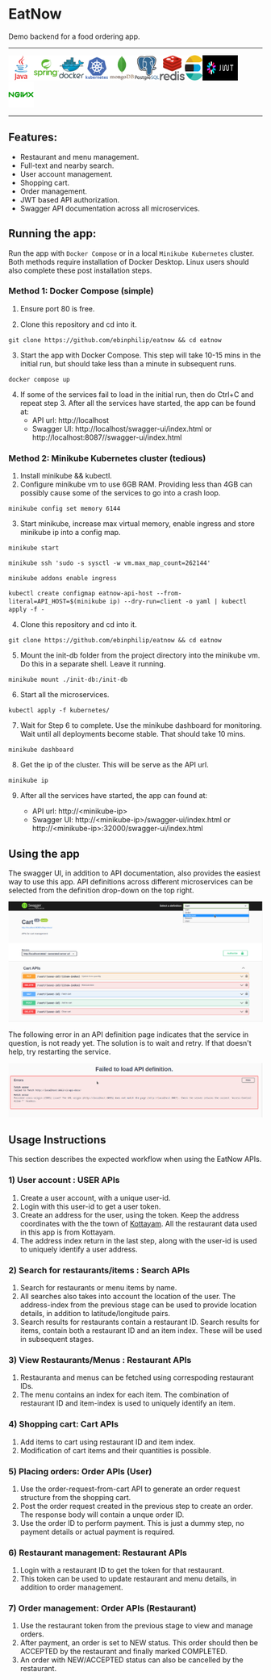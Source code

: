 # EatNow

Demo backend for a food ordering app.

---

<img src="./logos/java-original-wordmark.svg" alt="Java" width="50" height="50"/><img src="./logos/spring-original-wordmark.svg" alt="Spring" width="50" height="50"/><img src="./logos/docker-original-wordmark.svg" alt="Docker" width="50" height="50"/><img src="./logos/kubernetes-plain-wordmark.svg" alt="Kubernetes" width="50" height="50"/><img src="./logos/mongodb-original-wordmark.svg" alt="MongoDB" width="50" height="50"/><img src="./logos/postgresql-original-wordmark.svg" alt="PostgreSQL" width="50" height="50"/><img src="./logos/redis-original-wordmark.svg" alt="Redis" width="50" height="50"/><img src="./logos/elasticsearch-logo.svg" alt="Elasticsearch" width="35" height="50"/><img src="./logos/jwt-logo.svg" alt="Jwt" width="70
" height="50"/><img src="./logos/nginx-original.svg" alt="nginx" width="50" height="50"/>

---

## Features:

- Restaurant and menu management.
- Full-text and nearby search.
- User account management.
- Shopping cart.
- Order management.
- JWT based API authorization.
- Swagger API documentation across all microservices.

## Running the app:
Run the app with ```Docker Compose``` or in a local ```Minikube Kubernetes``` cluster. Both methods require installation of Docker Desktop. Linux users should also complete these post installation steps.

### Method 1: Docker Compose (simple)

1) Ensure port 80 is free.

2) Clone this repository and cd into it.
```
git clone https://github.com/ebinphilip/eatnow && cd eatnow
```
3) Start the app with Docker Compose. This step will take 10-15 mins in the initial run, but should take less than a minute in subsequent runs.
```
docker compose up
``` 
4) If some of the services fail to load in the initial run, then do Ctrl+C and repeat step 3. After all the services have started, the app can be found at:
    - API url: http://localhost
    - Swagger UI: http://localhost/swagger-ui/index.html or http://localhost:8087//swagger-ui/index.html

### Method 2: Minikube Kubernetes cluster (tedious)

1) Install minikube && kubectl.
2) Configure minikube vm to use 6GB RAM. Providing less than 4GB can possibly cause some of the services to go into a crash loop.
```
minikube config set memory 6144
```
3) Start minikube, increase max virtual memory, enable ingress and store minikube ip into a config map.
```
minikube start
```
```
minikube ssh 'sudo -s sysctl -w vm.max_map_count=262144'
```
```
minikube addons enable ingress
```
```
kubectl create configmap eatnow-api-host --from-literal=API_HOST=$(minikube ip) --dry-run=client -o yaml | kubectl apply -f -
```
4) Clone this repository and cd into it.
```
git clone https://github.com/ebinphilip/eatnow && cd eatnow
```
5) Mount the init-db folder from the project directory into the minikube vm. Do this in a separate shell. Leave it running.
```
minikube mount ./init-db:/init-db
```
6) Start all the microservices.
```
kubectl apply -f kubernetes/
```
7) Wait for Step 6 to complete. Use the minikube dashboard for monitoring. Wait until all deployments become stable. That should take 10 mins.
```
minikube dashboard
```
8) Get the ip of the cluster. This will be serve as the API url.
```
minikube ip
```
9) After all the services have started, the app can found at:

    - API url: http://\<minikube-ip>
    - Swagger UI: http://\<minikube-ip>/swagger-ui/index.html or http://\<minikube-ip>:32000/swagger-ui/index.html

## Using the app
The swagger UI, in addition to API documentation, also provides the easiest way to use this app. API definitions across different microservices can be selected from the definition drop-down on the top right.

![Swagger](Swagger.png "")

The following error in an API definition page indicates that the service in question, is not ready yet. The solution is to wait and retry. If that doesn't help, try restarting the service.

![Swagger error](SwaggerError.png "")

## Usage Instructions

This section describes the expected workflow when using the EatNow APIs.
### 1) User account : USER APIs
1) Create a user account, with a unique user-id.
2) Login with this user-id to get a user token.
3) Create an address for the user, using the token. Keep the address coordinates with the the town of [Kottayam](https://goo.gl/maps/418YqgD2kbRjadEMA). All the restaurant data used in this app is from Kottayam.
4) The address index return in the last step, along with the user-id is used to uniquely identify a user address.

### 2) Search for restaurants/items : Search APIs
1) Search for restaurants or menu items by name.
2) All searches also takes into account the location of the user. The address-index from the previous stage can be used to provide location details, in addition to latitude/longitude pairs.
4) Search results for restaurants contain a restaurant ID. Search results for items, contain both a restaurant ID and an item index. These will be used in subsequent stages.

### 3) View Restaurants/Menus : Restaurant APIs
1) Restauranta and menus can be fetched using correspoding restaurant IDs.
2) The menu contains an index for each item. The combination of restaurant ID and item-index is used to uniquely identify an item.

### 4) Shopping cart: Cart APIs
1) Add items to cart using restaurant ID and item index.
2) Modification of cart items and their quantities is possible.

### 5) Placing orders: Order APIs (User)
1) Use the order-request-from-cart API to generate an order request structure from the shopping cart.
2) Post the order request created in the previous step to create an order. The response body will contain a unque order ID.
3) Use the order ID to perform payment. This is just a dummy step, no payment details or actual payment is required.

### 6) Restaurant management: Restaurant APIs
1) Login with a restaurant ID to get the token for that restaurant.
2) This token can be used to update restaurant and menu details, in addition to order management.


### 7) Order management: Order APIs (Restaurant)
1) Use the restaurant token from the previous stage to view and manage orders.
2) After payment, an order is set to NEW status. This order should then be ACCEPTED by the restaurant and finally marked COMPLETED.
3) An order with NEW/ACCEPTED status can also be cancelled by the restaurant.







